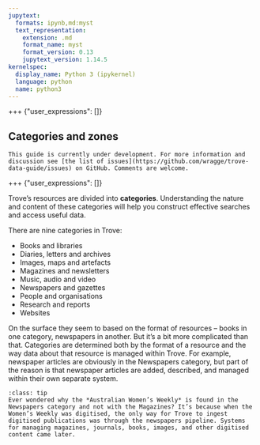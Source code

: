 ```yaml
---
jupytext:
  formats: ipynb,md:myst
  text_representation:
    extension: .md
    format_name: myst
    format_version: 0.13
    jupytext_version: 1.14.5
kernelspec:
  display_name: Python 3 (ipykernel)
  language: python
  name: python3
---
```


+++ {"user_expressions": []}

## Categories and zones

```{attention}
This guide is currently under development. For more information and discussion see [the list of issues](https://github.com/wragge/trove-data-guide/issues) on GitHub. Comments are welcome.
```


+++ {"user_expressions": []}

Trove’s resources are divided into **categories**. Understanding the nature and content of these categories will help you construct effective searches and access useful data.

There are nine categories in Trove:

- Books and libraries
- Diaries, letters and archives
- Images, maps and artefacts
- Magazines and newsletters
- Music, audio and video
- Newspapers and gazettes
- People and organisations
- Research and reports
- Websites

On the surface they seem to based on the format of resources – books in one category, newspapers in another. But it’s a bit more complicated than that. Categories are determined both by the format of a resource and the way data about that resource is managed within Trove. For example, newspaper articles are obviously in the Newspapers category, but part of the reason is that newspaper articles are added, described, and managed within their own separate system.

```{admonition} The mysterious case of the Australian Women's Weekly
:class: tip
Ever wondered why the *Australian Women’s Weekly* is found in the Newspapers category and not with the Magazines? It’s because when the Women’s Weekly was digitised, the only way for Trove to ingest digitised publications was through the newspapers pipeline. Systems for managing magazines, journals, books, images, and other digitised content came later. 
```

```{code-cell} ipython3

```
